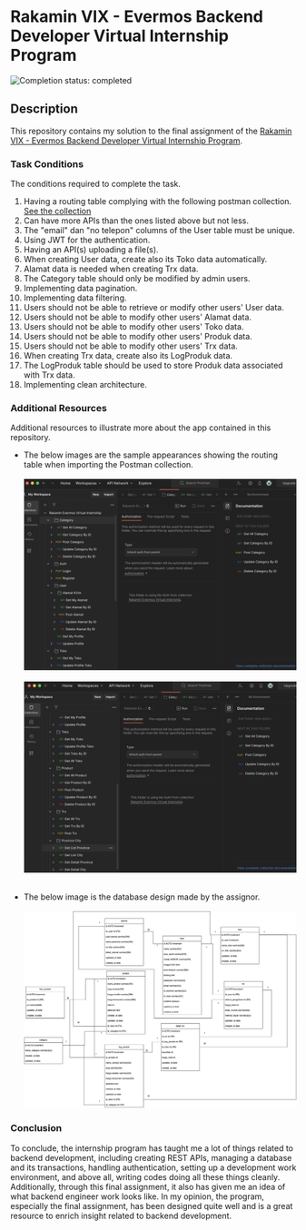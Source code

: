 # Rakamin VIX - Evermos Backend Developer Virtual Internship Program

![Completion status: completed](https://img.shields.io/badge/COMPLETION%20STATUS-COMPLETED-success?style=for-the-badge)


## Description

This repository contains my solution to the final assignment of the [Rakamin VIX - Evermos Backend Developer Virtual Internship Program](https://www.rakamin.com/virtual-internship-experience/back-end-developer-evermos).

### Task Conditions

The conditions required to complete the task. 
1. Having a routing table complying with the following postman collection. 
[See the collection](https://github.com/lareza-farhan-wanaghi/rakamin-vix-evermos-backend-developer/blob/master/Rakamin%20Evermos%20Virtual%20Internship.postman_collection.json)
2. Can have more APIs than the ones listed above but not less.
3. The "email" dan "no telepon" columns of the User table must be unique.
4. Using JWT for the authentication.
5. Having an API(s) uploading a file(s).
6. When creating User data, create also its Toko data automatically.
7. Alamat data is needed when creating Trx data.
8. The Category table should only be modified by admin users.
9. Implementing data pagination.
10. Implementing data filtering.
11. Users should not be able to retrieve or modify other users' User data.
12. Users should not be able to modify other users' Alamat data.
13. Users should not be able to modify other users' Toko data.
14. Users should not be able to modify other users' Produk data.
15. Users should not be able to modify other users' Trx data.
16. When creating Trx data, create also its LogProduk data.
17. The LogProduk table should be used to store Produk data associated with Trx data.
18. Implementing clean architecture.

### Additional Resources

Additional resources to illustrate more about the app contained in this repository.

- The below images are the sample appearances showing the routing table when importing the Postman collection.
<br><br>
![renamer3](postman-1.png)
<br><br>
![renamer3](postman-2.png)
<br><br>

- The below image is the database design made by the assignor.
<br><br>
![renamer3](database-design.jpg)

### Conclusion
To conclude, the internship program has taught me a lot of things related to backend development, including creating REST APIs, managing a database and its transactions, handling authentication, setting up a development work environment, and above all, writing codes doing all these things cleanly. Additionally, through this final assignment, it also has given me an idea of what backend engineer work looks like. In my opinion, the program, especially the final assignment, has been designed quite well and is a great resource to enrich insight related to backend development.